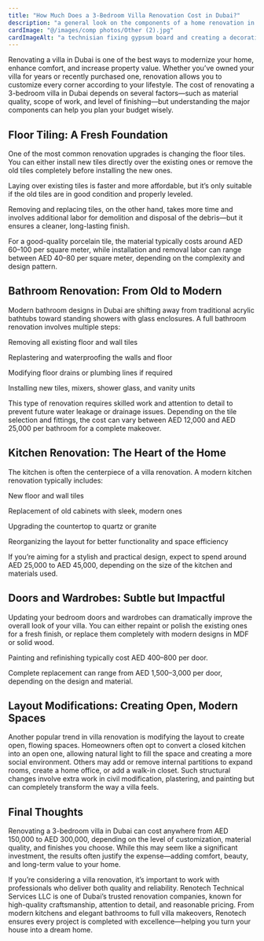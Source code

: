 ```yaml
---
title: "How Much Does a 3-Bedroom Villa Renovation Cost in Dubai?"
description: "a general look on the components of a home renovation in Dubai"
cardImage: "@/images/comp photos/Other (2).jpg"
cardImageAlt: "a technisian fixing gypsum board and creating a decorative false ceiling"
---
```


Renovating a villa in Dubai is one of the best ways to modernize your home, enhance comfort, and increase property value. Whether you’ve owned your villa for years or recently purchased one, renovation allows you to customize every corner according to your lifestyle. The cost of renovating a 3-bedroom villa in Dubai depends on several factors—such as material quality, scope of work, and level of finishing—but understanding the major components can help you plan your budget wisely.

## Floor Tiling: A Fresh Foundation

One of the most common renovation upgrades is changing the floor tiles. You can either install new tiles directly over the existing ones or remove the old tiles completely before installing the new ones.

Laying over existing tiles is faster and more affordable, but it’s only suitable if the old tiles are in good condition and properly leveled.

Removing and replacing tiles, on the other hand, takes more time and involves additional labor for demolition and disposal of the debris—but it ensures a cleaner, long-lasting finish.

For a good-quality porcelain tile, the material typically costs around AED 60–100 per square meter, while installation and removal labor can range between AED 40–80 per square meter, depending on the complexity and design pattern.

## Bathroom Renovation: From Old to Modern

Modern bathroom designs in Dubai are shifting away from traditional acrylic bathtubs toward standing showers with glass enclosures. A full bathroom renovation involves multiple steps:

Removing all existing floor and wall tiles

Replastering and waterproofing the walls and floor

Modifying floor drains or plumbing lines if required

Installing new tiles, mixers, shower glass, and vanity units

This type of renovation requires skilled work and attention to detail to prevent future water leakage or drainage issues. Depending on the tile selection and fittings, the cost can vary between AED 12,000 and AED 25,000 per bathroom for a complete makeover.

## Kitchen Renovation: The Heart of the Home

The kitchen is often the centerpiece of a villa renovation. A modern kitchen renovation typically includes:

New floor and wall tiles

Replacement of old cabinets with sleek, modern ones

Upgrading the countertop to quartz or granite

Reorganizing the layout for better functionality and space efficiency

If you’re aiming for a stylish and practical design, expect to spend around AED 25,000 to AED 45,000, depending on the size of the kitchen and materials used.

## Doors and Wardrobes: Subtle but Impactful

Updating your bedroom doors and wardrobes can dramatically improve the overall look of your villa. You can either repaint or polish the existing ones for a fresh finish, or replace them completely with modern designs in MDF or solid wood.

Painting and refinishing typically cost AED 400–800 per door.

Complete replacement can range from AED 1,500–3,000 per door, depending on the design and material.

## Layout Modifications: Creating Open, Modern Spaces

Another popular trend in villa renovation is modifying the layout to create open, flowing spaces. Homeowners often opt to convert a closed kitchen into an open one, allowing natural light to fill the space and creating a more social environment. Others may add or remove internal partitions to expand rooms, create a home office, or add a walk-in closet. Such structural changes involve extra work in civil modification, plastering, and painting but can completely transform the way a villa feels.

## Final Thoughts

Renovating a 3-bedroom villa in Dubai can cost anywhere from AED 150,000 to AED 300,000, depending on the level of customization, material quality, and finishes you choose. While this may seem like a significant investment, the results often justify the expense—adding comfort, beauty, and long-term value to your home.

If you’re considering a villa renovation, it’s important to work with professionals who deliver both quality and reliability. Renotech Technical Services LLC is one of Dubai’s trusted renovation companies, known for high-quality craftsmanship, attention to detail, and reasonable pricing. From modern kitchens and elegant bathrooms to full villa makeovers, Renotech ensures every project is completed with excellence—helping you turn your house into a dream home.
